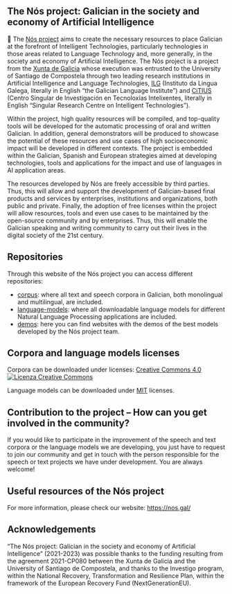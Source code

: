 ## The Nós project: Galician in the society and economy of Artificial Intelligence

👋 The [Nós project](https://nos.gal/) aims to create the necessary resources to place Galician at the forefront of Intelligent Technologies, particularly technologies in those areas related to Language Technology and, more generally, in the society and economy of Artificial Intelligence. The Nós project is a project from the [Xunta de Galicia](https://www.xunta.gal/portada) whose execution was entrusted to the University of Santiago de Compostela through two leading research institutions in Artificial Intelligence and Language Technologies, [ILG](https://ilg.usc.es/) (Instituto da Lingua Galega, literally in English “the Galician Language Institute”) and [CiTIUS](https://citius.gal/gl/) (Centro Singular de Investigación en Tecnoloxías Intelixentes, literally in English “Singular Research Centre on Intelligent Technologies”).

Within the project, high quality resources will be compiled, and top-quality tools will be developed for the automatic processing of oral and written Galician. In addition, general demonstrators will be produced to showcase the potential of these resources and use cases of high socioeconomic impact will be developed in different contexts. The project is embedded within the Galician, Spanish and European strategies aimed at developing technologies, tools and applications for the impact and use of languages in AI application areas.

The resources developed by Nós are freely accessible by third parties. Thus, this will allow and support the development of Galician-based final products and services by enterprises, institutions and organizations, both public and private. Finally, the adoption of free licenses within the project will allow resources, tools and even use cases to be maintained by the open-source community and by enterprises. Thus, this will enable the Galician speaking and writing community to carry out their lives in the digital society of the 21st century.

## Repositories

Through this website of the Nós project you can access different repositories:
+ [corpus](https://github.com/proxectonos/corpora): where all text and speech corpora in Galician, both monolingual and multilingual, are included.
+ [language-models](https://github.com/proxectonos/language-models): where all downloadable language models for different Natural Language Processing applications are included.
+ [demos](https://github.com/proxectonos/demos): here you can find websites with the demos of the best models developed by the Nós project team.

## Corpora and language models licenses

Corpora can be downloaded under licenses: [Creative Commons 4.0](http://creativecommons.org/licenses/by/4.0) <a rel="license" href="http://creativecommons.org/licenses/by/4.0/"><img alt="Licenza Creative Commons" style="border-width:0" src="https://i.creativecommons.org/l/by/4.0/88x31.png" /></a>

Language models can be downloaded under [MIT](https://fossa.com/blog/open-source-licenses-101-mit-license/) licenses.

## Contribution to the project – How can you get involved in the community? 

If you would like to participate in the improvement of the speech and text corpora or the language models we are developing, you just have to request to join our community and get in touch with the person responsible for the speech or text projects we have under development. You are always welcome!

## Useful resources of the Nós project

For more information, please check our website: https://nos.gal/

## Acknowledgements 
“The Nós project: Galician in the society and economy of Artificial Intelligence” (2021-2023) was possible thanks to the funding resulting from the agreement 2021-CP080 between the Xunta de Galicia and the University of Santiago de Compostela, and thanks to the Investigo program, within the National Recovery, Transformation and Resilience Plan, within the framework of the European Recovery Fund (NextGenerationEU).
